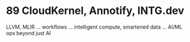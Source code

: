 # 89 CloudKernel, Annotify, INTG.dev

LLVM, MLIR ... workflows ... intelligent compute, smartened data ... AI/ML ops beyond just AI 
